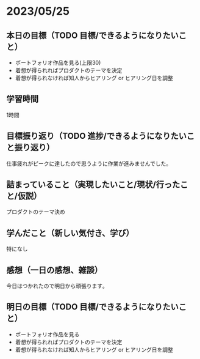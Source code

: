 # 2023/05/25
## 本日の目標（TODO 目標/できるようになりたいこと）
- ポートフォリオ作品を見る(上限30)
- 着想が得られればプロダクトのテーマを決定
- 着想が得られなければ知人からヒアリング or ヒアリング日を調整
## 学習時間
1時間
## 目標振り返り（TODO 進捗/できるようになりたいこと振り返り）
仕事疲れがピークに達したので思うように作業が進みませんでした｡
## 詰まっていること（実現したいこと/現状/行ったこと/仮説）
プロダクトのテーマ決め
## 学んだこと（新しい気付き、学び）
特になし
## 感想（一日の感想、雑談）
今日はつかれたので明日から頑張ります｡
## 明日の目標（TODO 目標/できるようになりたいこと）
- ポートフォリオ作品を見る
- 着想が得られればプロダクトのテーマを決定
- 着想が得られなければ知人からヒアリング or ヒアリング日を調整